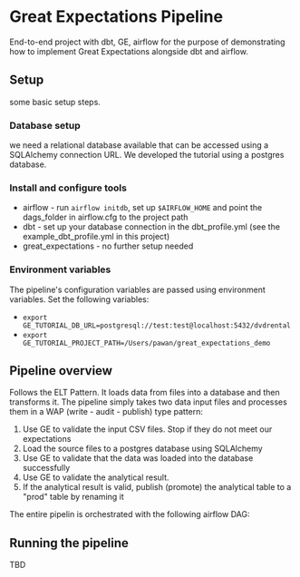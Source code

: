 # Great Expectations Pipeline 
End-to-end project with dbt, GE, airflow for the purpose of demonstrating how to implement Great Expectations alongside dbt and airflow.
## Setup

some basic setup steps.

### Database setup
 we need a  relational database available that can be accessed using a SQLAlchemy connection URL. We developed the tutorial using a postgres database. 

### Install and configure tools
* airflow - run `airflow initdb`, set up `$AIRFLOW_HOME` and point the dags_folder in airflow.cfg to the project path
* dbt - set up your database connection in the dbt_profile.yml (see the example_dbt_profile.yml in this project)
* great_expectations - no further setup needed

### Environment variables

The pipeline's configuration variables are passed using environment variables. Set the following variables:
* `export GE_TUTORIAL_DB_URL=postgresql://test:test@localhost:5432/dvdrental`
* `export GE_TUTORIAL_PROJECT_PATH=/Users/pawan/great_expectations_demo`


## Pipeline overview
Follows the ELT Pattern. It loads data from files into a database and then transforms it. 
The pipeline simply takes two data input files and processes them in a WAP (write - audit - publish) type pattern:
1. Use GE to validate the input CSV files. Stop if they do not meet our expectations 
2. Load the source files to a postgres database using SQLAlchemy
3. Use GE to validate that the data was loaded into the database successfully
4. Use GE to validate the analytical result.
5. If the analytical result is valid, publish (promote) the analytical table to a "prod" table by renaming it

The entire pipelin is orchestrated with the following airflow DAG:

## Running the pipeline

TBD
